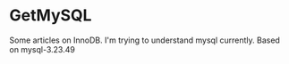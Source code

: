 # GetMySQL
Some articles on InnoDB. I'm trying to understand mysql currently. Based on mysql-3.23.49
